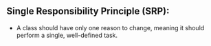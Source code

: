 ## Single Responsibility Principle (SRP):
- A class should have only one reason to change, meaning it should perform a single,  well-defined task. 